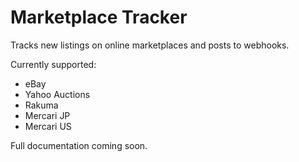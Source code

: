 # Marketplace Tracker

Tracks new listings on online marketplaces and posts to webhooks.

Currently supported:

- eBay
- Yahoo Auctions
- Rakuma
- Mercari JP
- Mercari US

Full documentation coming soon.